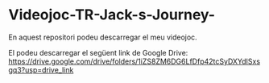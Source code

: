 # Videojoc-TR-Jack-s-Journey-
En aquest repositori podeu descarregar el meu videojoc.

El podeu descarregar el següent link de Google Drive:
https://drive.google.com/drive/folders/1iZS8ZM6DG6LfDfp42tcSyDXYdISxsgq3?usp=drive_link
